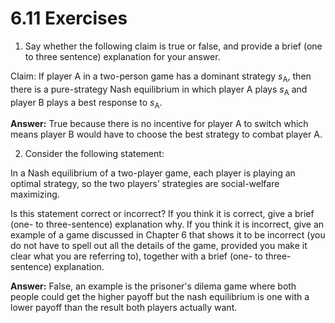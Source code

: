 # 6.11 Exercises
1. Say whether the following claim is true or false, and provide a brief (one to three sentence) explanation for your answer.

Claim: If player A in a two-person game has a dominant strategy
_s_<sub>A</sub>, then there is a pure-strategy Nash equilibrium in which player A
plays _s_<sub>A</sub> and player B plays a best response to _s_<sub>A</sub>.

**Answer:** True because there is no incentive for player A to switch which means player B would have to choose the best strategy to combat player A.

2. Consider the following statement:

In a Nash equilibrium of a two-player game, each player is playing
an optimal strategy, so the two players’ strategies are social-welfare
maximizing.

Is this statement correct or incorrect? If you think it is correct, give a brief (one- to
three-sentence) explanation why. If you think it is incorrect, give an example of a
game discussed in Chapter 6 that shows it to be incorrect (you do not have to spell
out all the details of the game, provided you make it clear what you are referring
to), together with a brief (one- to three-sentence) explanation.

**Answer:** False, an example is the prisoner's dilema game where both people could get the higher payoff but the nash equilibrium is one with a lower payoff than the result both players actually want.